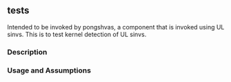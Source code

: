 ## tests

Intended to be invoked by pongshvas, a component that is invoked using UL sinvs. This is to test kernel detection of UL sinvs.

### Description

### Usage and Assumptions
